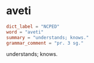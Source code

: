 # aveti

``` toml
dict_label = "NCPED"
word = "aveti"
summary = "understands; knows."
grammar_comment = "pr. 3 sg."
```

understands; knows.

